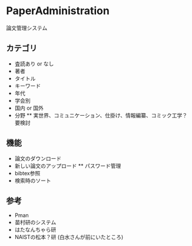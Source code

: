 # PaperAdministration
論文管理システム

## カテゴリ
* 査読あり or なし
* 著者
* タイトル
* キーワード
* 年代
* 学会別
* 国内 or 国外
* 分野
** 実世界、コミュニケーション、仕掛け、情報編纂、コミック工学？要検討

## 機能
* 論文のダウンロード
* 新しい論文のアップロード
** パスワード管理
* bibtex参照
* 検索時のソート

## 参考
* Pman
* 苗村研のシステム
* はたなんちゃら研
* NAISTの松本？研 (白水さんが前にいたところ)